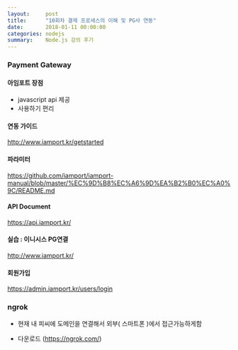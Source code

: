 ```yaml
---
layout:     post
title:      "10회차 결제 프로세스의 이해 및 PG사 연동"
date:       2018-01-11 00:00:00
categories: nodejs
summary:    Node.js 강의 후기
---
```


### Payment Gateway
 
#### 아임포트 장점

- javascript api 제공
- 사용하기 편리

#### 연동 가이드

http://www.iamport.kr/getstarted

#### 파라미터

https://github.com/iamport/iamport-manual/blob/master/%EC%9D%B8%EC%A6%9D%EA%B2%B0%EC%A0%9C/README.md


#### API Document

https://api.iamport.kr/

#### 실습 : 이니시스 PG연결

http://www.iamport.kr/

#### 회원가입

https://admin.iamport.kr/users/login


### ngrok

- 현재 내 피씨에 도메인을 연결해서 외부( 스마트폰 )에서 접근가능하게함

- 다운로드 (https://ngrok.com/)
